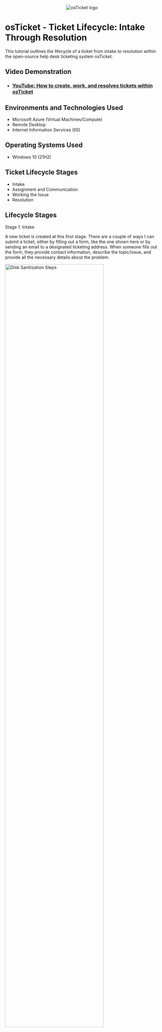 <p align="center">
<img src="https://i.imgur.com/Clzj7Xs.png" alt="osTicket logo"/>
</p>

<h1>osTicket - Ticket Lifecycle: Intake Through Resolution</h1>
This tutorial outlines the lifecycle of a ticket from intake to resolution within the open-source help desk ticketing system osTicket.<br />


<h2>Video Demonstration</h2>

- ### [YouTube: How to create, work, and resolves tickets within osTicket](https://www.youtube.com)

<h2>Environments and Technologies Used</h2>

- Microsoft Azure (Virtual Machines/Compute)
- Remote Desktop
- Internet Information Services (IIS)

<h2>Operating Systems Used </h2>

- Windows 10</b> (21H2)

<h2>Ticket Lifecycle Stages</h2>

- Intake
- Assignment and Communication
- Working the Issue
- Resolution

<h2>Lifecycle Stages</h2>

<p>
Stage 1: Intake

  A new ticket is created at this first stage. There are a couple of ways I can submit a ticket, either by filling out a form, like the one shown here or by sending an email to a designated ticketing address. When someone fills out the form, they provide contact information, describe the topic/issue, and provide all the necessary details about the problem.
  
</p>
<p>
<img src="https://i.imgur.com/DJmEXEB.png" height="80%" width="80%" alt="Disk Sanitization Steps"/>
</p>
<br />

<p>
Stage 2: Assignment and Communication

  Once a ticket is submitted, it gets assigned to an IT professional. To ensure a ticket is handled properly, the severity level may be adjusted. In this case, I change the Priority to "Emergency", the SLA Plan to "SEV-A", and assign the ticket to the "System Administrators" department. 
  
</p>
<p>
<img src="https://i.imgur.com/DJmEXEB.png" height="80%" width="80%" alt="Disk Sanitization Steps"/>
</p>
<br />

<p>
Stage 3: Working the Issue

  Now that the ticket has been assigned to the appropriate department and professionals, the IT staff can start working on finding a solution to the issue. Throughout the process, any changes or updates related to the ticket can be recorded in the Ticket Thread. This way, everyone involved can stay informed about the progress and communicate with each other.
  
</p>
<p>
<img src="https://i.imgur.com/DJmEXEB.png" height="80%" width="80%" alt="Disk Sanitization Steps"/>
</p>
<br />

<p>
Stage 4: Resolution

  Once the issue has been resolved, the ticket can be marked as closed. In the osTicket system, closed tickets are moved from the Open section to the Closed section. As an IT professional, it's crucial to know where to find closed tickets since they can provide valuable insights and solutions for similar tickets that may arise in the future.
  
</p>
<p>
<img src="https://i.imgur.com/DJmEXEB.png" height="80%" width="80%" alt="Disk Sanitization Steps"/>
</p>
<br />

<p>And that was the four stages of the ticket lifecycle!</p>
